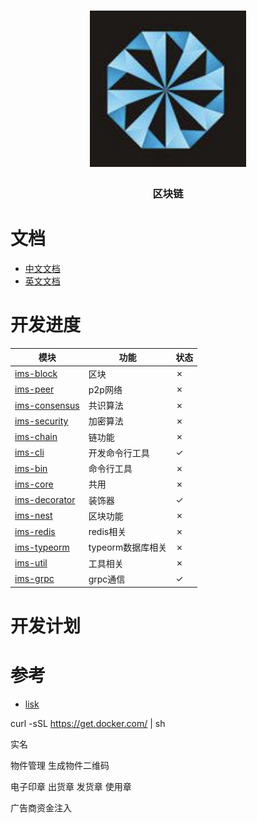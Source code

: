 <h1 align="center">
  <a href="libp2p.io"><img width="250" src="https://github.com/iwe7/nestchain/blob/master/static/logo/logo.png" /></a>
</h1>
<h3 align="center">区块链</h3>

# 文档

- [中文文档](./docs/cn/README.md)
- [英文文档](./docs/en/README.md)

# 开发进度

| 模块                                                  | 功能           | 状态 |
|-----------------------------------------------------|--------------|----|
| [ims-block](./packages/ims-block/README.md)         | 区块           | ✗  |
| [ims-peer](./packages/ims-peer/README.md)           | p2p网络        | ✗  |
| [ims-consensus](./packages/ims-consensus/README.md) | 共识算法         | ✗  |
| [ims-security](./packages/ims-security/README.md)   | 加密算法         | ✗  |
| [ims-chain](./packages/ims-chain/README.md)         | 链功能          | ✗  |
| [ims-cli](./packages/ims-cli)                       | 开发命令行工具      | ✓  |
| [ims-bin](./packages/ims-bin)                       | 命令行工具        | ✗  |
| [ims-core](./packages/ims-core/README.md)           | 共用           | ✗  |
| [ims-decorator](./packages/ims-decorator/README.md) | 装饰器          | ✓  |
| [ims-nest](./packages/ims-nest/README.md)           | 区块功能         | ✗  |
| [ims-redis](./packages/ims-redis/README.md)         | redis相关      | ✗  |
| [ims-typeorm](./packages/ims-typeorm/README.md)     | typeorm数据库相关 | ✗  |
| [ims-util](./packages/ims-util/README.md)           | 工具相关         | ✗  |
| [ims-grpc](./packages/ims-grpc)                     | grpc通信       | ✓  |

# 开发计划


# 参考
- [lisk](https://github.com/LiskHQ/lisk)


curl -sSL https://get.docker.com/ | sh

实名

物件管理
生成物件二维码

电子印章
出货章 发货章 使用章

广告商资金注入

